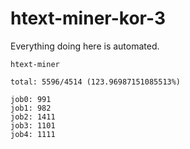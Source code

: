 # htext-miner-kor-3

Everything doing here is automated.

```
htext-miner

total: 5596/4514 (123.96987151085513%)

job0: 991
job1: 982
job2: 1411
job3: 1101
job4: 1111
```